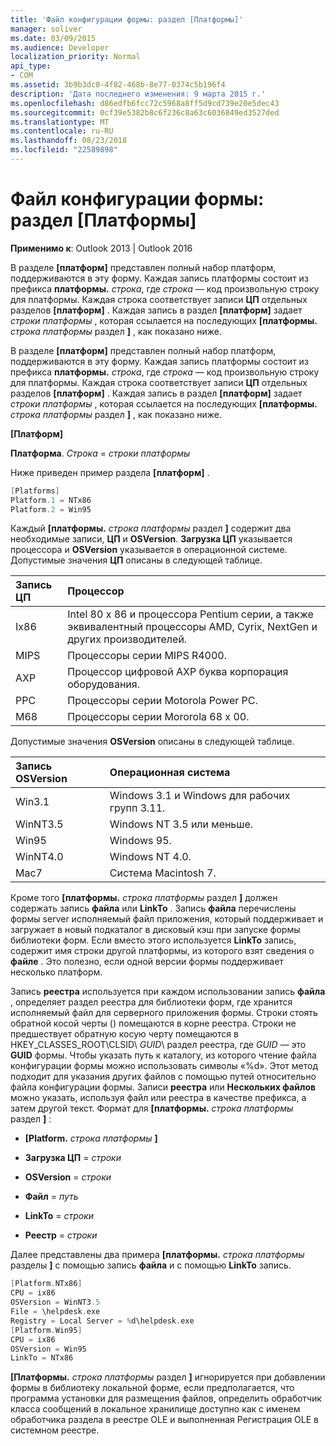 ```yaml
---
title: 'Файл конфигурации формы: раздел [Платформы]'
manager: soliver
ms.date: 03/09/2015
ms.audience: Developer
localization_priority: Normal
api_type:
- COM
ms.assetid: 3b9b3dc0-4f82-468b-8e77-0374c5b196f4
description: 'Дата последнего изменения: 9 марта 2015 г.'
ms.openlocfilehash: d86edfb6fcc72c5968a8ff5d9cd739e20e5dec43
ms.sourcegitcommit: 0cf39e5382b8c6f236c8a63c6036849ed3527ded
ms.translationtype: MT
ms.contentlocale: ru-RU
ms.lasthandoff: 08/23/2018
ms.locfileid: "22589898"
---
```

# <a name="form-configuration-file-platforms-section"></a>Файл конфигурации формы: раздел [Платформы]

**Применимо к**: Outlook 2013 | Outlook 2016 
  
В разделе **[платформ]** представлен полный набор платформ, поддерживаются в эту форму. Каждая запись платформы состоит из префикса **платформы.** _строка_, где _строка_ — код произвольную строку для платформы. Каждая строка соответствует записи **ЦП** отдельных разделов **[платформ]** . Каждая запись в раздел **[платформ]** задает _строки платформы_ , которая ссылается на последующих **[платформы.** _строка платформы_ раздел **]** , как показано ниже. 
  
В разделе **[платформ]** представлен полный набор платформ, поддерживаются в эту форму. Каждая запись платформы состоит из префикса **платформы.** _строка_, где _строка_ — код произвольную строку для платформы. Каждая строка соответствует записи **ЦП** отдельных разделов **[платформ]** . Каждая запись в раздел **[платформ]** задает _строки платформы_ , которая ссылается на последующих **[платформы.** _строка платформы_ раздел **]** , как показано ниже. 
  
**[Платформ]**
  
**Платформа**. _Строка_ =  _строки платформы_
  
Ниже приведен пример раздела **[платформ]** . 
  
```cpp
[Platforms]
Platform.1 = NTx86
Platform.2 = Win95

```

Каждый **[платформы.** _строка платформы_ раздел **]** содержит два необходимые записи, **ЦП** и **OSVersion**. **Загрузка ЦП** указывается процессора и **OSVersion** указывается в операционной системе. Допустимые значения **ЦП** описаны в следующей таблице. 
  
|**Запись ЦП**|**Процессор**|
|:-----|:-----|
|Ix86  <br/> |Intel 80 x 86 и процессора Pentium серии, а также эквивалентный процессоры AMD, Cyrix, NextGen и других производителей.  <br/> |
|MIPS  <br/> |Процессоры серии MIPS R4000.  <br/> |
|AXP  <br/> |Процессор цифровой AXP буква корпорация оборудования.  <br/> |
|PPC  <br/> |Процессоры серии Motorola Power PC.  <br/> |
|M68  <br/> |Процессоры серии Mororola 68 x 00.  <br/> |
   
Допустимые значения **OSVersion** описаны в следующей таблице. 
  
|**Запись OSVersion**|**Операционная система**|
|:-----|:-----|
|Win3.1  <br/> |Windows 3.1 и Windows для рабочих групп 3.11.  <br/> |
|WinNT3.5  <br/> |Windows NT 3.5 или меньше.  <br/> |
|Win95  <br/> |Windows 95.  <br/> |
|WinNT4.0  <br/> |Windows NT 4.0.  <br/> |
|Mac7  <br/> |Система Macintosh 7.  <br/> |
   
Кроме того **[платформы.** _строка платформы_ раздел **]** должен содержать запись **файла** или **LinkTo** . Запись **файла** перечислены формы server исполняемый файл приложения, который поддерживает и загружает в новый подкаталог в дисковый кэш при запуске формы библиотеки форм. Если вместо этого используется **LinkTo** запись, содержит имя строки другой платформы, из которого взят сведения о **файле** . Это полезно, если одной версии формы поддерживает несколько платформ. 
  
Запись **реестра** используется при каждом использовании запись **файла** , определяет раздел реестра для библиотеки форм, где хранится исполняемый файл для серверного приложения формы. Строки стоять обратной косой черты (\) помещаются в корне реестра. Строки не предшествует обратную косую черту помещаются в HKEY_CLASSES_ROOT\CLSID\ _GUID_\ раздел реестра, где _GUID_ — это **GUID** формы. Чтобы указать путь к каталогу, из которого чтение файла конфигурации формы можно использовать символы «%d». Этот метод подходит для указания других файлов с помощью путей относительно файла конфигурации формы. Записи **реестра** или **Нескольких файлов** можно указать, используя файл или реестра в качестве префикса, а затем другой текст. Формат для **[платформы.** _строка платформы_ раздел **]** : 
  
- **[Platform.** _строка платформы_ **]**
    
- **Загрузка ЦП** =  _строки_
    
- **OSVersion** =  _строки_
    
- **Файл** =  _путь_
    
- **LinkTo** =  _строки_
    
- **Реестр** =  _строки_
  
Далее представлены два примера **[платформы.** _строка платформы_ разделы **]** с помощью запись **файла** и с помощью **LinkTo** запись. 
  
```cpp
[Platform.NTx86]
CPU = ix86
OSVersion = WinNT3.5
File = \helpdesk.exe
Registry = Local Server = %d\helpdesk.exe
[Platform.Win95]
CPU = ix86
OSVersion = Win95
LinkTo = NTx86

```

**[Платформы.** _строка платформы_ раздел **]** игнорируется при добавлении формы в библиотеку локальной форме, если предполагается, что программа установки для размещения файлов, определить обработчик класса сообщений в локальное хранилище доступно как с именем обработчика раздела в реестре OLE и выполненная Регистрация OLE в системном реестре. 
  

